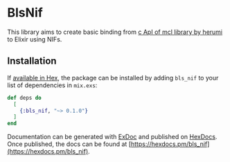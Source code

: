 # BlsNif

This library aims to create basic binding from [c ApI of mcl library by herumi](https://github.com/herumi/mcl) to Elixir using NIFs.

## Installation

If [available in Hex](https://hex.pm/docs/publish), the package can be installed
by adding `bls_nif` to your list of dependencies in `mix.exs`:

```elixir
def deps do
  [
    {:bls_nif, "~> 0.1.0"}
  ]
end
```

Documentation can be generated with [ExDoc](https://github.com/elixir-lang/ex_doc)
and published on [HexDocs](https://hexdocs.pm). Once published, the docs can
be found at [https://hexdocs.pm/bls_nif](https://hexdocs.pm/bls_nif).

